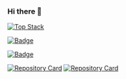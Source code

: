 ### Hi there 👋
[![Top Stack](https://widget.realdeveloper.pro/api/top?stack=JavaScript,Java,MySQL)](https://github.com/Javiito32)

[![Badge](https://widget.realdeveloper.pro/api/badge?title=Languages%20,%20Frameworks%20and%20Databases&badges=JavaScript,Java,Vue.js,Python,Bootstrap,PHP,MySQL,SQL%20Server)](https://github.com/Javiito32)

[![Badge](https://widget.realdeveloper.pro/api/badge?title=Devops&badges=Git,Jira,Docker,Github,Confluence,Azure%20DevOps)](https://github.com/Javiito32)

[![Repository Card](https://widget.realdeveloper.pro/api/card?user=Javiito32&repo=php-server&locale=en)](https://github.com/Javiito32/php-server)
[![Repository Card](https://widget.realdeveloper.pro/api/card?user=Blumlaut&repo=EasyAdmin&locale=en)](https://github.com/Blumlaut/EasyAdmin)

<!--
**Javiito32/Javiito32** is a ✨ _special_ ✨ repository because its `README.md` (this file) appears on your GitHub profile.

Here are some ideas to get you started:

- 🔭 I’m currently working on ...
- 🌱 I’m currently learning ...
- 👯 I’m looking to collaborate on ...
- 🤔 I’m looking for help with ...
- 💬 Ask me about ...
- 📫 How to reach me: ...
- 😄 Pronouns: ...
- ⚡ Fun fact: ...
-->
